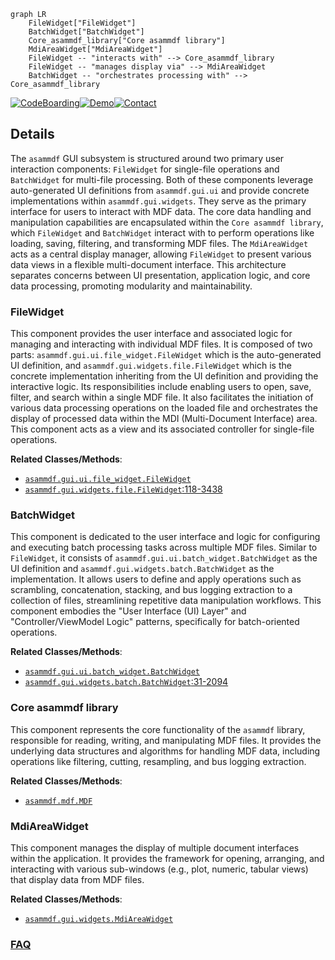 ```mermaid
graph LR
    FileWidget["FileWidget"]
    BatchWidget["BatchWidget"]
    Core_asammdf_library["Core asammdf library"]
    MdiAreaWidget["MdiAreaWidget"]
    FileWidget -- "interacts with" --> Core_asammdf_library
    FileWidget -- "manages display via" --> MdiAreaWidget
    BatchWidget -- "orchestrates processing with" --> Core_asammdf_library
```

[![CodeBoarding](https://img.shields.io/badge/Generated%20by-CodeBoarding-9cf?style=flat-square)](https://github.com/CodeBoarding/GeneratedOnBoardings)[![Demo](https://img.shields.io/badge/Try%20our-Demo-blue?style=flat-square)](https://www.codeboarding.org/demo)[![Contact](https://img.shields.io/badge/Contact%20us%20-%20contact@codeboarding.org-lightgrey?style=flat-square)](mailto:contact@codeboarding.org)

## Details

The `asammdf` GUI subsystem is structured around two primary user interaction components: `FileWidget` for single-file operations and `BatchWidget` for multi-file processing. Both of these components leverage auto-generated UI definitions from `asammdf.gui.ui` and provide concrete implementations within `asammdf.gui.widgets`. They serve as the primary interface for users to interact with MDF data. The core data handling and manipulation capabilities are encapsulated within the `Core asammdf library`, which `FileWidget` and `BatchWidget` interact with to perform operations like loading, saving, filtering, and transforming MDF files. The `MdiAreaWidget` acts as a central display manager, allowing `FileWidget` to present various data views in a flexible multi-document interface. This architecture separates concerns between UI presentation, application logic, and core data processing, promoting modularity and maintainability.

### FileWidget
This component provides the user interface and associated logic for managing and interacting with individual MDF files. It is composed of two parts: `asammdf.gui.ui.file_widget.FileWidget` which is the auto-generated UI definition, and `asammdf.gui.widgets.file.FileWidget` which is the concrete implementation inheriting from the UI definition and providing the interactive logic. Its responsibilities include enabling users to open, save, filter, and search within a single MDF file. It also facilitates the initiation of various data processing operations on the loaded file and orchestrates the display of processed data within the MDI (Multi-Document Interface) area. This component acts as a view and its associated controller for single-file operations.


**Related Classes/Methods**:

- <a href="https://github.com/danielhrisca/asammdf/blob/master/" target="_blank" rel="noopener noreferrer">`asammdf.gui.ui.file_widget.FileWidget`</a>
- <a href="https://github.com/danielhrisca/asammdf/blob/master/src/asammdf/gui/widgets/file.py#L118-L3438" target="_blank" rel="noopener noreferrer">`asammdf.gui.widgets.file.FileWidget`:118-3438</a>


### BatchWidget
This component is dedicated to the user interface and logic for configuring and executing batch processing tasks across multiple MDF files. Similar to `FileWidget`, it consists of `asammdf.gui.ui.batch_widget.BatchWidget` as the UI definition and `asammdf.gui.widgets.batch.BatchWidget` as the implementation. It allows users to define and apply operations such as scrambling, concatenation, stacking, and bus logging extraction to a collection of files, streamlining repetitive data manipulation workflows. This component embodies the "User Interface (UI) Layer" and "Controller/ViewModel Logic" patterns, specifically for batch-oriented operations.


**Related Classes/Methods**:

- <a href="https://github.com/danielhrisca/asammdf/blob/master/" target="_blank" rel="noopener noreferrer">`asammdf.gui.ui.batch_widget.BatchWidget`</a>
- <a href="https://github.com/danielhrisca/asammdf/blob/master/src/asammdf/gui/widgets/batch.py#L31-L2094" target="_blank" rel="noopener noreferrer">`asammdf.gui.widgets.batch.BatchWidget`:31-2094</a>


### Core asammdf library
This component represents the core functionality of the `asammdf` library, responsible for reading, writing, and manipulating MDF files. It provides the underlying data structures and algorithms for handling MDF data, including operations like filtering, cutting, resampling, and bus logging extraction.


**Related Classes/Methods**:

- <a href="https://github.com/danielhrisca/asammdf/blob/master/src/asammdf/mdf.py" target="_blank" rel="noopener noreferrer">`asammdf.mdf.MDF`</a>


### MdiAreaWidget
This component manages the display of multiple document interfaces within the application. It provides the framework for opening, arranging, and interacting with various sub-windows (e.g., plot, numeric, tabular views) that display data from MDF files.


**Related Classes/Methods**:

- <a href="https://github.com/danielhrisca/asammdf/blob/master/" target="_blank" rel="noopener noreferrer">`asammdf.gui.widgets.MdiAreaWidget`</a>




### [FAQ](https://github.com/CodeBoarding/GeneratedOnBoardings/tree/main?tab=readme-ov-file#faq)